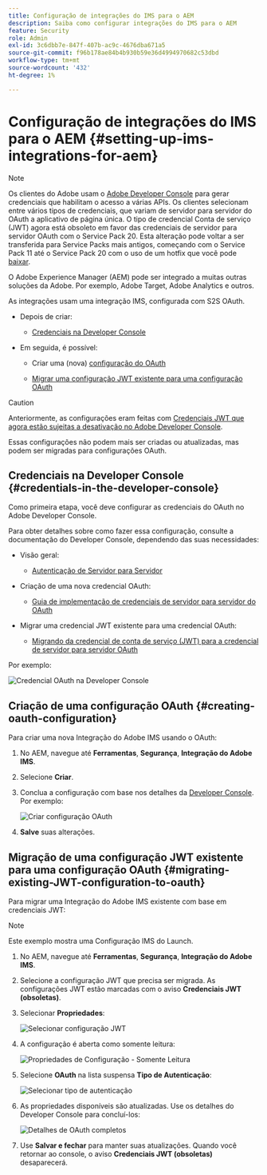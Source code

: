 ```yaml
---
title: Configuração de integrações do IMS para o AEM
description: Saiba como configurar integrações do IMS para o AEM
feature: Security
role: Admin
exl-id: 3c6dbb7e-847f-407b-ac9c-4676dba671a5
source-git-commit: f96b178ae84b4b930b59e36d4994970682c53dbd
workflow-type: tm+mt
source-wordcount: '432'
ht-degree: 1%

---
```


# Configuração de integrações do IMS para o AEM {#setting-up-ims-integrations-for-aem}


>[!NOTE]
>
>Os clientes do Adobe usam o [Adobe Developer Console](https://developer.adobe.com/console) para gerar credenciais que habilitam o acesso a várias APIs. Os clientes selecionam entre vários tipos de credenciais, que variam de servidor para servidor do OAuth a aplicativo de página única. O tipo de credencial Conta de serviço (JWT) agora está obsoleto em favor das credenciais de servidor para servidor OAuth com o Service Pack 20. Esta alteração pode voltar a ser transferida para Service Packs mais antigos, começando com o Service Pack 11 até o Service Pack 20 com o uso de um hotfix que você pode [baixar](https://experience.adobe.com/#/downloads/content/software-distribution/en/aem.html?package=/content/software-distribution/en/details.html/content/dam/aem/public/adobe/packages/cq650/hotfix/ims-jwt-compatibility-package-6.5-1.0.zip).

O Adobe Experience Manager (AEM) pode ser integrado a muitas outras soluções da Adobe. Por exemplo, Adobe Target, Adobe Analytics e outros.

As integrações usam uma integração IMS, configurada com S2S OAuth.

* Depois de criar:

   * [Credenciais na Developer Console](#credentials-in-the-developer-console)

* Em seguida, é possível:

   * Criar uma (nova) [configuração do OAuth](#creating-oauth-configuration)

   * [Migrar uma configuração JWT existente para uma configuração OAuth](#migrating-existing-JWT-configuration-to-oauth)

>[!CAUTION]
>
>Anteriormente, as configurações eram feitas com [Credenciais JWT que agora estão sujeitas a desativação no Adobe Developer Console](/help/sites-administering/jwt-credentials-deprecation-in-adobe-developer-console.md).
>
>Essas configurações não podem mais ser criadas ou atualizadas, mas podem ser migradas para configurações OAuth.

## Credenciais na Developer Console {#credentials-in-the-developer-console}

Como primeira etapa, você deve configurar as credenciais do OAuth no Adobe Developer Console.

Para obter detalhes sobre como fazer essa configuração, consulte a documentação do Developer Console, dependendo das suas necessidades:

* Visão geral:

   * [Autenticação de Servidor para Servidor](https://developer.adobe.com/developer-console/docs/guides/authentication/ServerToServerAuthentication/)

* Criação de uma nova credencial OAuth:

   * [Guia de implementação de credenciais de servidor para servidor do OAuth](https://developer.adobe.com/developer-console/docs/guides/authentication/ServerToServerAuthentication/implementation)

* Migrar uma credencial JWT existente para uma credencial OAuth:

   * [Migrando da credencial de conta de serviço (JWT) para a credencial de servidor para servidor OAuth](https://developer.adobe.com/developer-console/docs/guides/authentication/ServerToServerAuthentication/migration)

Por exemplo:

![Credencial OAuth na Developer Console](assets/ims-configuration-developer-console.png)

## Criação de uma configuração OAuth {#creating-oauth-configuration}

Para criar uma nova Integração do Adobe IMS usando o OAuth:

1. No AEM, navegue até **Ferramentas**, **Segurança**, **Integração do Adobe IMS**.

1. Selecione **Criar**.

1. Conclua a configuração com base nos detalhes da [Developer Console](https://developer.adobe.com/developer-console/docs/guides/authentication/ServerToServerAuthentication/implementation). Por exemplo:

   ![Criar configuração OAuth](assets/ims-create-oauth-configuration.png)

1. **Salve** suas alterações.

## Migração de uma configuração JWT existente para uma configuração OAuth {#migrating-existing-JWT-configuration-to-oauth}

Para migrar uma Integração do Adobe IMS existente com base em credenciais JWT:

>[!NOTE]
>
>Este exemplo mostra uma Configuração IMS do Launch.

1. No AEM, navegue até **Ferramentas**, **Segurança**, **Integração do Adobe IMS**.

1. Selecione a configuração JWT que precisa ser migrada. As configurações JWT estão marcadas com o aviso **Credenciais JWT (obsoletas)**.

1. Selecionar **Propriedades**:

   ![Selecionar configuração JWT](assets/ims-migrate-jwt-select-configuration.png)

1. A configuração é aberta como somente leitura:

   ![Propriedades de Configuração - Somente Leitura](assets/ims-migrate-jwt-properties-read-only.png)

1. Selecione **OAuth** na lista suspensa **Tipo de Autenticação**:

   ![Selecionar tipo de autenticação](assets/ims-migrate-jwt-authentication-type.png)

1. As propriedades disponíveis são atualizadas. Use os detalhes do Developer Console para concluí-los:

   ![Detalhes de OAuth completos](assets/ims-migrate-jwt-complete-oauth-details.png)

1. Use **Salvar e fechar** para manter suas atualizações.
Quando você retornar ao console, o aviso **Credenciais JWT (obsoletas)** desaparecerá.
